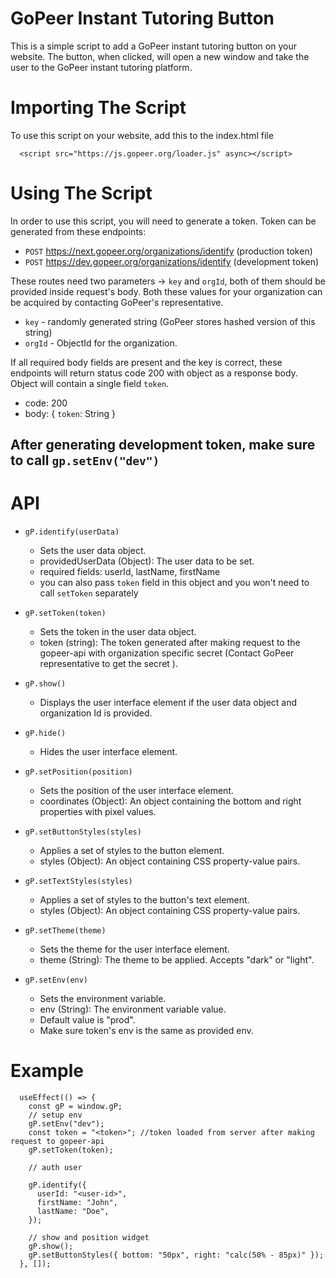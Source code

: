 # GoPeer Instant Tutoring Button

This is a simple script to add a GoPeer instant tutoring button on your website. The button, when clicked, will open a new window and take the user to the GoPeer instant tutoring platform.

# Importing The Script

To use this script on your website, add this to the index.html file

```
  <script src="https://js.gopeer.org/loader.js" async></script>
```

# Using The Script

In order to use this script, you will need to generate a token. Token can be generated from these endpoints:

- `POST` https://next.gopeer.org/organizations/identify (production token)
- `POST` https://dev.gopeer.org/organizations/identify (development token)

These routes need two parameters -> `key` and `orgId`, both of them should be provided inside request's body. Both these values for your organization can be acquired by contacting GoPeer's representative.

- `key` - randomly generated string (GoPeer stores hashed version of this string)
- `orgId` - ObjectId for the organization.

If all required body fields are present and the key is correct, these endpoints will return status code 200 with object as a response body. Object will contain a single field `token`.

- code: 200
- body: { `token`: String }

## After generating development token, make sure to call `gp.setEnv("dev")`

# API

- `gP.identify(userData)`

  - Sets the user data object.
  - providedUserData (Object): The user data to be set.
  - required fields: userId, lastName, firstName
  - you can also pass `token` field in this object and you won't need to call `setToken` separately

- `gP.setToken(token)`

  - Sets the token in the user data object.
  - token (string): The token generated after making request to the gopeer-api with organization specific secret (Contact GoPeer representative to get the secret ).

- `gP.show()`

  - Displays the user interface element if the user data object and organization Id is provided.

- `gP.hide()`

  - Hides the user interface element.

- `gP.setPosition(position)`

  - Sets the position of the user interface element.
  - coordinates (Object): An object containing the bottom and right properties with pixel values.

- `gP.setButtonStyles(styles)`

  - Applies a set of styles to the button element.
  - styles (Object): An object containing CSS property-value pairs.

- `gP.setTextStyles(styles)`

  - Applies a set of styles to the button's text element.
  - styles (Object): An object containing CSS property-value pairs.

- `gP.setTheme(theme)`

  - Sets the theme for the user interface element.
  - theme (String): The theme to be applied. Accepts "dark" or "light".

- `gP.setEnv(env)`
  - Sets the environment variable.
  - env (String): The environment variable value.
  - Default value is "prod".
  - Make sure token's env is the same as provided env.

# Example

```
  useEffect(() => {
    const gP = window.gP;
    // setup env
    gP.setEnv("dev");
    const token = "<token>"; //token loaded from server after making request to gopeer-api
    gP.setToken(token);

    // auth user

    gP.identify({
      userId: "<user-id>",
      firstName: "John",
      lastName: "Doe",
    });

    // show and position widget
    gP.show();
    gP.setButtonStyles({ bottom: "50px", right: "calc(50% - 85px)" });
  }, []);
```
